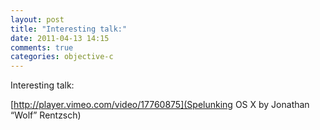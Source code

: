 ```yaml
---
layout: post
title: "Interesting talk:"
date: 2011-04-13 14:15
comments: true
categories: objective-c
---
```


Interesting talk: 

[http://player.vimeo.com/video/17760875](Spelunking OS X by Jonathan “Wolf” Rentzsch)

